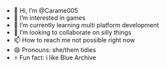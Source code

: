 - 👋 Hi, I’m @Carame005
- 👀 I’m interested in games
- 🌱 I’m currently learning multi platform development
- 💞️ I’m looking to collaborate on silly things
- 📫 How to reach me not possible right now
- 😄 Pronouns: she/them tidies
- ⚡ Fun fact: i like Blue Archive

<!---
Carame005/Carame005 is a ✨ special ✨ repository because its `README.md` (this file) appears on your GitHub profile.
You can click the Preview link to take a look at your changes.
--->
